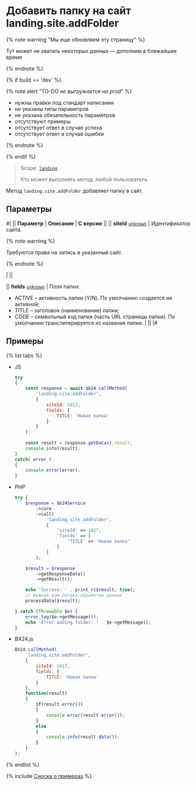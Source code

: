 # Добавить папку на сайт landing.site.addFolder

{% note warning "Мы еще обновляем эту страницу" %}

Тут может не хватать некоторых данных — дополним в ближайшее время

{% endnote %}

{% if build == 'dev' %}

{% note alert "TO-DO _не выгружается на prod_" %}

- нужны правки под стандарт написания
- не указаны типы параметров
- не указана обязательность параметров
- отсутствуют примеры
- отсутствует ответ в случае успеха
- отсутствует ответ в случае ошибки

{% endnote %}

{% endif %}

> Scope: [`landing`](../../scopes/permissions.md)
>
> Кто может выполнять метод: любой пользователь

Метод `landing.site.addFolder` добавляет папку в сайт.

## Параметры

#|
|| **Параметр** | **Описание** | **С версии** ||
|| **siteId**
[`unknown`](../../data-types.md) | Идентификатор сайта. 

{% note warning %}

Требуются права на запись в указанный сайт.

{% endnote %}

 | ||

|| **fields**
[`unknown`](../../data-types.md) | Поля папки: 
- ACTIVE – активность папки (Y/N). По умолчанию создается не активной;
- TITLE – заголовок (наименование) папки; 
- CODE – символьный код папки (часть URL страницы папки). По умолчанию транслитерируется из названия папки. | ||
|#

## Примеры

{% list tabs %}

- JS


    ```js
    try
    {
    	const response = await $b24.callMethod(
    		'landing.site.addFolder',
    		{
    			siteId: 1817,
    			fields: {
    				TITLE: 'Новая папка'
    			}
    		}
    	);
    	
    	const result = response.getData().result;
    	console.info(result);
    }
    catch( error )
    {
    	console.error(error);
    }
    ```

- PHP


    ```php
    try {
        $response = $b24Service
            ->core
            ->call(
                'landing.site.addFolder',
                [
                    'siteId' => 1817,
                    'fields' => [
                        'TITLE' => 'Новая папка'
                    ]
                ]
            );
    
        $result = $response
            ->getResponseData()
            ->getResult();
    
        echo 'Success: ' . print_r($result, true);
        // Нужная вам логика обработки данных
        processData($result);
    
    } catch (Throwable $e) {
        error_log($e->getMessage());
        echo 'Error adding folder: ' . $e->getMessage();
    }
    ```

- BX24.js

    ```js
    BX24.callMethod(
        'landing.site.addFolder',
        {
            siteId: 1817,
            fields: {
                TITLE: 'Новая папка'
            }
        },
        function(result)
        {
            if(result.error())
            {
                console.error(result.error());
            }
            else
            {
                console.info(result.data());
            }
        }
    );
    ```

{% endlist %}

{% include [Сноска о примерах](../../../_includes/examples.md) %}